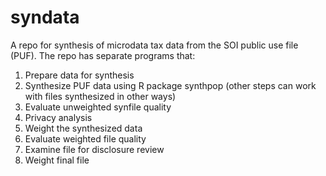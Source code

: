 # syndata

A repo for synthesis of microdata tax data from the SOI public use file (PUF). The repo has separate programs that:
1. Prepare data for synthesis
2. Synthesize PUF data using R package synthpop (other steps can work with files synthesized in other ways)
3. Evaluate unweighted synfile quality
4. Privacy analysis
5. Weight the synthesized data
6. Evaluate weighted file quality
7. Examine file for disclosure review
8. Weight final file
